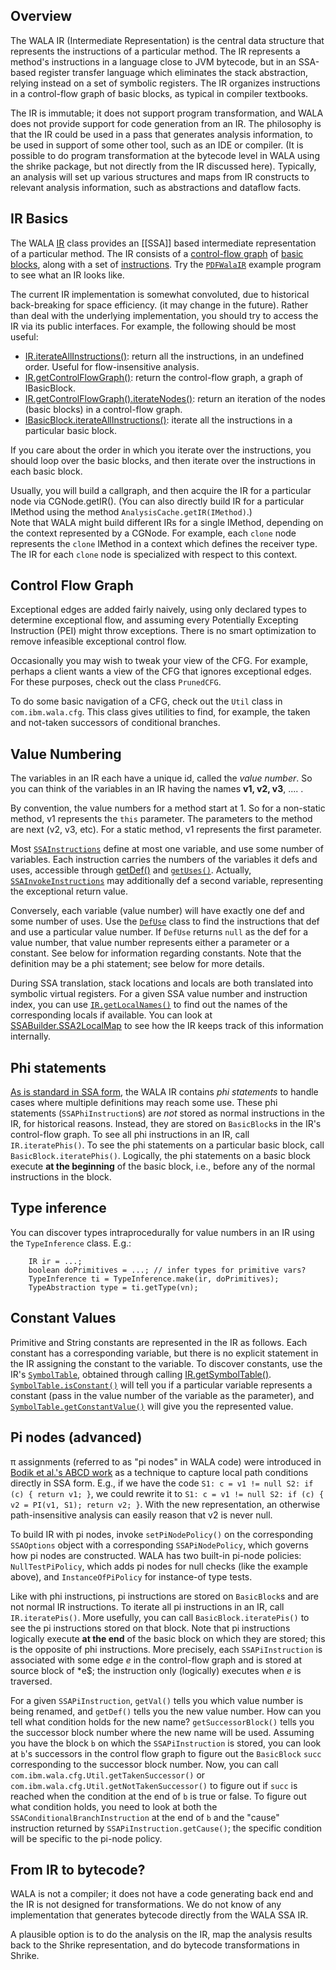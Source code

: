 Overview
--------

The WALA IR (Intermediate Representation) is the central data structure
that represents the instructions of a particular method. The IR
represents a method's instructions in a language close to JVM bytecode,
but in an SSA-based register transfer language which eliminates the
stack abstraction, relying instead on a set of symbolic registers. The
IR organizes instructions in a control-flow graph of basic blocks, as
typical in compiler textbooks.

The IR is immutable; it does not support program transformation, and
WALA does not provide support for code generation from an IR. The
philosophy is that the IR could be used in a pass that generates
analysis information, to be used in support of some other tool, such as
an IDE or compiler. (It is possible to do program transformation at the
bytecode level in WALA using the shrike package, but not directly from
the IR discussed here). Typically, an analysis will set up various
structures and maps from IR constructs to relevant analysis information,
such as abstractions and dataflow facts.

IR Basics
---------

The WALA
[IR](http://wala.sourceforge.net/javadocs/trunk/com/ibm/wala/ssa/IR.html)
class provides an [[SSA]] based
intermediate representation of a particular method. The IR consists of a
[control-flow
graph](http://wala.sourceforge.net/javadocs/trunk/com/ibm/wala/cfg/ControlFlowGraph.html)
of [basic
blocks](http://wala.sourceforge.net/javadocs/trunk/com/ibm/wala/cfg/IBasicBlock.html),
along with a set of
[instructions](http://wala.sourceforge.net/javadocs/trunk/com/ibm/wala/ssa/SSAInstruction.html).
Try the
[`PDFWalaIR`](http://wala.sourceforge.net/javadocs/trunk/com/ibm/wala/examples/drivers/PDFWalaIR.html)
example program to see what an IR looks like.

The current IR implementation is somewhat convoluted, due to historical
back-breaking for space efficiency. (it may change in the future).
Rather than deal with the underlying implementation, you should try to
access the IR via its public interfaces. For example, the following
should be most useful:

-   [IR.iterateAllInstructions()](http://wala.sourceforge.net/javadocs/trunk/com/ibm/wala/ssa/IR.html#iterateAllInstructions()): return all the instructions, in an
    undefined order. Useful for flow-insensitive analysis.
-   [IR.getControlFlowGraph()](http://wala.sourceforge.net/javadocs/trunk/com/ibm/wala/ssa/IR.html#getControlFlowGraph()): return the control-flow graph, a graph
    of IBasicBlock.
-   [IR.getControlFlowGraph().iterateNodes()](http://wala.sourceforge.net/javadocs/trunk/com/ibm/wala/util/graph/NodeManager.html#iterateNodes()): return an iteration of
    the nodes (basic blocks) in a control-flow graph.
-   [IBasicBlock.iterateAllInstructions()](http://wala.sourceforge.net/javadocs/trunk/com/ibm/wala/cfg/IBasicBlock.html#iterateAllInstructions()): iterate all the
    instructions in a particular basic block.

If you care about the order in which you iterate over the instructions,
you should loop over the basic blocks, and then iterate over the
instructions in each basic block.

Usually, you will build a callgraph, and then acquire the IR for a
particular node via CGNode.getIR(). (You can also directly build IR for
a particular IMethod using the method `AnalysisCache.getIR(IMethod)`.)  
Note that WALA might build different
IRs for a single IMethod, depending on the context represented by a
CGNode. For example, each `clone` node represents the `clone` IMethod in
a context which defines the receiver type. The IR for each `clone` node
is specialized with respect to this context.

Control Flow Graph
------------------

Exceptional edges are added fairly naively, using only declared types to
determine exceptional flow, and assuming every Potentially Excepting
Instruction (PEI) might throw exceptions. There is no smart optimization
to remove infeasible exceptional control flow.

Occasionally you may wish to tweak your view of the CFG. For example,
perhaps a client wants a view of the CFG that ignores exceptional edges.
For these purposes, check out the class `PrunedCFG`.

To do some basic navigation of a CFG, check out the `Util` class in
`com.ibm.wala.cfg`. This class gives utilities to find, for example, the
taken and not-taken successors of conditional branches.

Value Numbering
---------------

The variables in an IR each have a unique id, called the *value number*.
So you can think of the variables in an IR having the names **v1, v2,
v3**, .... .

By convention, the value numbers for a method start at 1. So for a
non-static method, v1 represents the `this` parameter. The parameters to
the method are next (v2, v3, etc). For a static method, v1 represents
the first parameter.

Most
[`SSAInstructions`](http://wala.sourceforge.net/javadocs/trunk/com/ibm/wala/ssa/SSAInstruction.html)
define at most one variable, and use some number of variables. Each
instruction carries the numbers of the variables it defs and uses,
accessible through
[getDef()](http://wala.sourceforge.net/javadocs/trunk/com/ibm/wala/ssa/SSAInstruction.html#getDef()) and
[`getUses()`](http://wala.sourceforge.net/javadocs/trunk/com/ibm/wala/ssa/SSAInstruction.html#getUse(int)).
Actually,
[`SSAInvokeInstructions`](http://wala.sourceforge.net/javadocs/trunk/com/ibm/wala/ssa/SSAInvokeInstruction.html)
may additionally def a second variable, representing the exceptional
return value.

Conversely, each variable (value number) will have exactly one def and
some number of uses. Use the
[`DefUse`](http://wala.sourceforge.net/javadocs/trunk/com/ibm/wala/ssa/DefUse.html)
class to find the instructions that def and use a particular value
number. If `DefUse` returns `null` as the def for a value number, that
value number represents either a parameter or a constant. See below for
information regarding constants.  Note that the definition may be a phi
statement; see below for more details.

During SSA translation, stack locations and locals are both translated
into symbolic virtual registers. For a given SSA value number and
instruction index, you can use
[`IR.getLocalNames()`](http://wala.sourceforge.net/javadocs/trunk/com/ibm/wala/ssa/IR.html#getLocalNames(int,%20int))
to find out the names of the corresponding locals if available. You can
look at
[SSABuilder.SSA2LocalMap](http://wala.sourceforge.net/javadocs/trunk/com/ibm/wala/ssa/SSABuilder.html)
to see how the IR keeps track of this information internally.

Phi statements
--------------

[As is standard in SSA form](https://en.wikipedia.org/wiki/Static_single_assignment_form#Converting_to_SSA), the WALA IR contains *phi statements* to handle cases where multiple definitions may reach some use.  These phi statements (`SSAPhiInstruction`s) are *not* stored as normal instructions in the IR, for historical reasons.  Instead, they are stored on `BasicBlock`s in the IR's control-flow graph.  To see all phi instructions in an IR, call `IR.iteratePhis()`.  To see the phi statements on a particular basic block, call `BasicBlock.iteratePhis()`.  Logically, the phi statements on a basic block execute **at the beginning** of the basic block, i.e., before any of the normal instructions in the block.  

Type inference
--------------

You can discover types intraprocedurally for value numbers in an IR using the `TypeInference` class. E.g.:

        IR ir = ...;
        boolean doPrimitives = ...; // infer types for primitive vars?
        TypeInference ti = TypeInference.make(ir, doPrimitives);
        TypeAbstraction type = ti.getType(vn);

Constant Values
---------------

Primitive and String constants are represented in the IR as follows.
Each constant has a corresponding variable, but there is no explicit
statement in the IR assigning the constant to the variable. To discover
constants, use the IR's
[`SymbolTable`](http://wala.sourceforge.net/javadocs/trunk/com/ibm/wala/ssa/SymbolTable.html),
obtained through calling
[IR.getSymbolTable()](http://wala.sourceforge.net/javadocs/trunk/com/ibm/wala/ssa/IR.html#getSymbolTable()).
[`SymbolTable.isConstant()`](http://wala.sourceforge.net/javadocs/trunk/com/ibm/wala/ssa/SymbolTable.html#isConstant(int))
will tell you if a particular variable represents a constant (pass in
the value number of the variable as the parameter), and
[`SymbolTable.getConstantValue()`](http://wala.sourceforge.net/javadocs/trunk/com/ibm/wala/ssa/SymbolTable.html#getConstantValue(int))
will give you the represented value.

Pi nodes (advanced)
-------------------

π assignments (referred to as "pi nodes" in WALA code) were introduced in [Bodik et al.'s ABCD work](http://dl.acm.org/citation.cfm?id=349342) as a technique to capture local path conditions directly in SSA form.  E.g., if we have the code `S1: c = v1 != null S2: if (c) { return v1; }`, we could rewrite it to `S1: c = v1 != null S2: if (c) { v2 = PI(v1, S1); return v2; }`.  With the new representation, an otherwise path-insensitive analysis can easily reason that v2 is never null.

To build IR with pi nodes, invoke `setPiNodePolicy()` on the corresponding `SSAOptions` object with a corresponding `SSAPiNodePolicy`, which governs how pi nodes are constructed.  WALA has two built-in pi-node policies: `NullTestPiPolicy`, which adds pi nodes for null checks (like the example above), and `InstanceOfPiPolicy` for instance-of type tests.

Like with phi instructions, pi instructions are stored on `BasicBlock`s and are not normal IR instructions.  To iterate all pi instructions in an IR, call `IR.iteratePis()`.  More usefully, you can call `BasicBlock.iteratePis()` to see the pi instructions stored on that block.  Note that pi instructions logically execute **at the end** of the basic block on which they are stored; this is the opposite of phi instructions.  More precisely, each `SSAPiInstruction` is associated with some edge *e* in the control-flow graph and is stored at source block of *e$; the instruction only (logically) executes when *e* is traversed.

For a given `SSAPiInstruction`, `getVal()` tells you which value number is being renamed, and `getDef()` tells you the new value number.  How can you tell what condition holds for the new name?  `getSuccessorBlock()` tells you the successor block number where the new name will be used.  Assuming you have the block `b` on which the `SSAPiInstruction` is stored, you can look at `b`'s successors in the control flow graph to figure out the `BasicBlock` `succ` corresponding to the successor block number.  Now, you can call `com.ibm.wala.cfg.Util.getTakenSuccessor()` or `com.ibm.wala.cfg.Util.getNotTakenSuccessor()` to figure out if `succ` is reached when the condition at the end of `b` is true or false.  To figure out what condition holds, you need to look at both the `SSAConditionalBranchInstruction` at the end of `b` and the "cause" instruction returned by `SSAPiInstruction.getCause()`; the specific condition will be specific to the pi-node policy.

From IR to bytecode?
--------------------

WALA is not a compiler; it does not have a code generating back end and
the IR is not designed for transformations. We do not know of any
implementation that generates bytecode directly from the WALA SSA IR.

A plausible option is to do the analysis on the IR, map the analysis
results back to the Shrike representation, and do bytecode
transformations in Shrike.